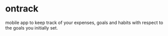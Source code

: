 # ontrack
mobile app to keep track of your expenses, goals and habits with respect to the goals you initially set.
